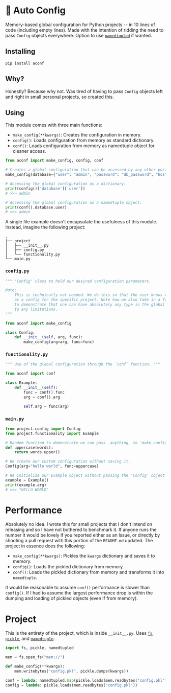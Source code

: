 # 🤖 Auto Config

Memory-based global configuration for Python projects -- in 10 lines of code (including empty lines). Made with the intention of ridding the need to pass `Config` objects everywhere. Option to use [`namedtupled`](https://namedtupled.readthedocs.io/en/latest/) if wanted.

## Installing

```
pip install aconf
```

## Why?

Honestly? Because why not. Was tired of having to pass `Config` objects left and right in small personal projects, so created this.

## Using

This module comes with three main functions:

* `make_config(**kwargs)`: Creates the configuration in memory.
* `config()`: Loads configuration from memory as standard dictionary.
* `conf()`: Loads configuration from memory as namedtuple object for cleaner access.

```python
from aconf import make_config, config, conf

# Creates a global configuration that can be accessed by any other portion of the runtime.
make_config(database={"user": "admin", "password": "db_password", "host": "localhost", "port": "3306"}, method="GET")

# Accessing the global configuration as a dictionary.
print(config()['database']['user'])
# >>> admin

# Accessing the global configuration as a namedtuple object.
print(conf().database.user)
# >>> admin
```

A single file example doesn't encapsulate the usefulness of this module. Instead, imagine the following project:

```
.
├── project
│   ├── __init__.py
│   ├── config.py
│   └── functionality.py
└── main.py
```

### `config.py`

```python
""" 'Config' class to hold our desired configuration parameters. 

Note:
    This is technically not needed. We do this so that the user knows what he/she should pass 
    as a config for the specific project. Note how we also take in a function object - this is
    to demonstrate that one can have absolutely any type in the global config and is not subjected
    to any limitations.
"""

from aconf import make_config

class Config:
    def __init__(self, arg, func):
        make_config(arg=arg, func=func)
```

### `functionality.py`

```python
""" Use of the global configuration through the `conf` function. """

from aconf import conf

class Example:
    def __init__(self):
        func = conf().func
        arg = conf().arg

        self.arg = func(arg)
```

### `main.py`

```python
from project.config import Config
from project.functionality import Example

# Random function to demonstrate we can pass _anything_ to 'make_config' inside 'Config'.
def uppercase(words):
    return words.upper()

# We create our custom configuration without saving it.
Config(arg="hello world", func=uppercase)

# We initialize our Example object without passing the 'Config' object to it.
example = Example()
print(example.arg) 
# >>> "HELLO WORLD"
```

# Performance

Absolutely no idea. I wrote this for small projects that I don't intend on releasing and so I have not bothered to benchmark it. If anyone runs the number it would be lovely if you reported either as an Issue, or directly by shooting a pull request with this portion of the `README.md` updated. The project in essence does the following:

* `make_config(**kwargs)`: Pickles the `kwargs` dictionary and saves it to memory.
* `config()`: Loads the pickled dictionary from memory.
* `conf()`: Loads the pickled dictionary from memory and transforms it into `namedtuple`.

It would be reasonable to assume `conf()` performance is slower than `config()`. If I had to assume the largest performance drop is within the dumping and loading of pickled objects (even if from memory).

# Project

This is the entirety of the project, which is inside `__init__.py`. Uses [`fs`](https://docs.pyfilesystem.org/en/latest/), [`pickle`](https://docs.python.org/3/library/pickle.html), and [`namedtuple`](https://docs.python.org/3/library/collections.html#collections.namedtuple):

```python
import fs, pickle, namedtupled

mem = fs.open_fs("mem://")

def make_config(**kwargs):
    mem.writebytes("config.pkl", pickle.dumps(kwargs))

conf = lambda: namedtupled.map(pickle.loads(mem.readbytes("config.pkl")))
config = lambda: pickle.loads(mem.readbytes("config.pkl"))
```
